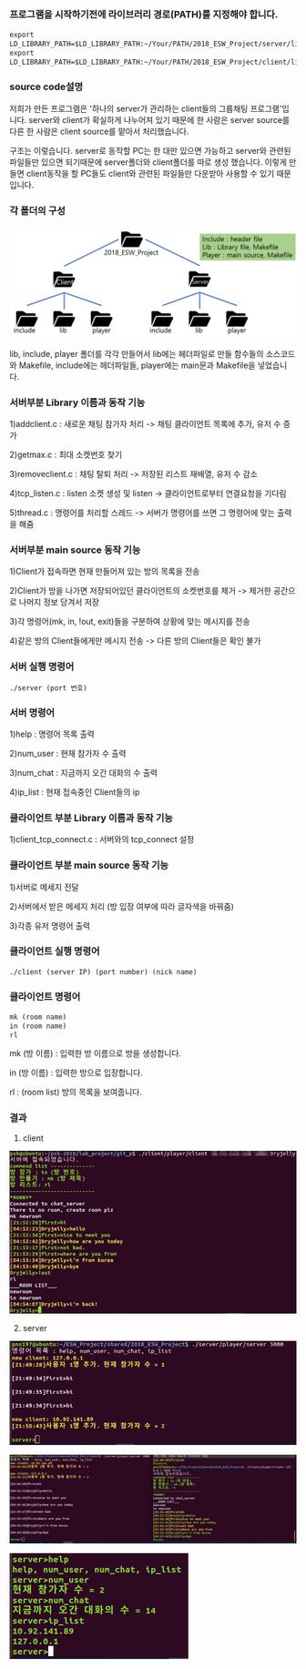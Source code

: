 ### 프로그램을 시작하기전에 라이브러리 경로(PATH)를 지정해야 합니다.

```
export LD_LIBRARY_PATH=$LD_LIBRARY_PATH:~/Your/PATH/2018_ESW_Project/server/lib
export LD_LIBRARY_PATH=$LD_LIBRARY_PATH:~/Your/PATH/2018_ESW_Project/client/lib
```

### source code설명

저희가 만든 프로그램은 '하나의 server가 관리하는 client들의 그룹채팅 프로그램'입니다.
server와 client가 확실하게 나누어져 있기 때문에 한 사람은 server source를 다른 한 사람은 client source를 맡아서 처리했습니다.

구조는 이렇습니다.
server로 동작할 PC는 한 대만 있으면 가능하고 server와 관련된 파일들만 있으면 되기때문에 server폴더와 client폴더를 따로 생성 했습니다.
이렇게 만들면 client동작을 할 PC들도 client와 관련된 파일들만 다운받아 사용할 수 있기 때문입니다.

### 각 폴더의 구성

![file](./img/file.png)

lib, include, player 폴더를 각각 만들어서 lib에는 헤더파일로 만들 함수들의 소스코드와 Makefile, include에는 헤더파일들, player에는 main문과 Makefile을 넣었습니다.

### 서버부분 Library 이름과 동작 기능

1)addclient.c : 새로운 채팅 참가자 처리 -> 채팅 클라이언트 목록에 추가, 유저 수 증가

2)getmax.c : 최대 소켓번호 찾기

3)removeclient.c : 채팅 탈퇴 처리 -> 저장된 리스트 재배열, 유저 수 감소

4)tcp_listen.c : listen 소켓 생성 및 listen -> 클라이언트로부터 연결요청을 기다림

5)thread.c : 명령어를 처리할 스레드 -> 서버가 명령어를 쓰면 그 명령어에 맞는 출력을 해줌

### 서버부분 main source 동작 기능

1)Client가 접속하면 현재 만들어져 있는 방의 목록을 전송

2)Client가 방을 나가면 저장되어있던 클라이언트의 소켓번호를 제거 -> 제거한 공간으로 나머지 정보 당겨서 저장

3)각 명령어(mk, in, !out, exit)들을 구분하여 상황에 맞는 메시지를 전송

4)같은 방의 Client들에게만 메시지 전송 -> 다른 방의 Client들은 확인 불가

### 서버 실행 명령어

```
./server (port 번호)
```

### 서버 명령어

1)help : 명령어 목록 출력

2)num_user : 현재 참가자 수 출력

3)num_chat : 지금까지 오간 대화의 수 출력

4)ip_list : 현재 접속중인 Client들의 ip

### 클라이언트 부분 Library 이름과 동작 기능

1)client_tcp_connect.c : 서버와의 tcp_connect 설정

### 클라이언트 부분 main source 동작 기능

1)서버로 메세지 전달

2)서버에서 받은 메세지 처리 (방 입장 여부에 따라 글자색을 바꿔줌)

3)각종 유저 명령어 출력

### 클라이언트 실행 명령어
```
./client (server IP) (port number) (nick name)
```
### 클라이언트 명령어
```
mk (room name)
in (room name)
rl
```
mk (방 이름) : 입력한 방 이름으로 방을 생성합니다.

in (방 이름) : 입력한 방으로 입장합니다.

rl : (room list) 방의 목록을 보여줍니다.

### 결과

1. client

![client](./img/client_1.PNG)

2. server

![server_link](./img/server_link.PNG)

![Client_chat](./img/Client_chat.PNG)

![server_commend](./img/server_commend.PNG)
